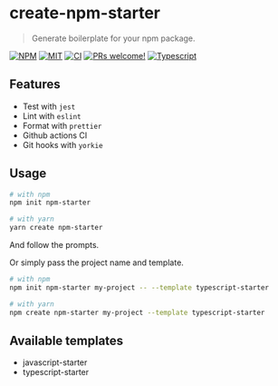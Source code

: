 # create-npm-starter

> Generate boilerplate for your npm package.

<a href="https://www.npmjs.com/package/create-npm-starter"><img alt="NPM" src="https://img.shields.io/npm/v/create-npm-starter" /></a>
<a href="https://github.com/coderosh/create-npm-starter"><img alt="MIT" src="https://img.shields.io/badge/license-MIT-blue.svg" /></a>
<a href="#"><img alt="CI" src="https://img.shields.io/github/workflow/status/coderosh/create-npm-starter/CI"></a>
<a href="https://github.com/coderosh/create-npm-starter"><img src="https://img.shields.io/badge/PRs-welcome-brightgreen.svg" alt="PRs welcome!" /></a>
<a href="https://github.com/coderosh/create-npm-starter"><img src="https://img.shields.io/badge/types-typescript-blue.svg" alt="Typescript" /></a>

## Features

- Test with `jest`
- Lint with `eslint`
- Format with `prettier`
- Github actions CI
- Git hooks with `yorkie`

## Usage

```sh
# with npm
npm init npm-starter

# with yarn
yarn create npm-starter
```

And follow the prompts.

Or simply pass the project name and template.

```sh
# with npm
npm init npm-starter my-project -- --template typescript-starter

# with yarn
npm create npm-starter my-project --template typescript-starter
```

## Available templates

- javascript-starter
- typescript-starter
